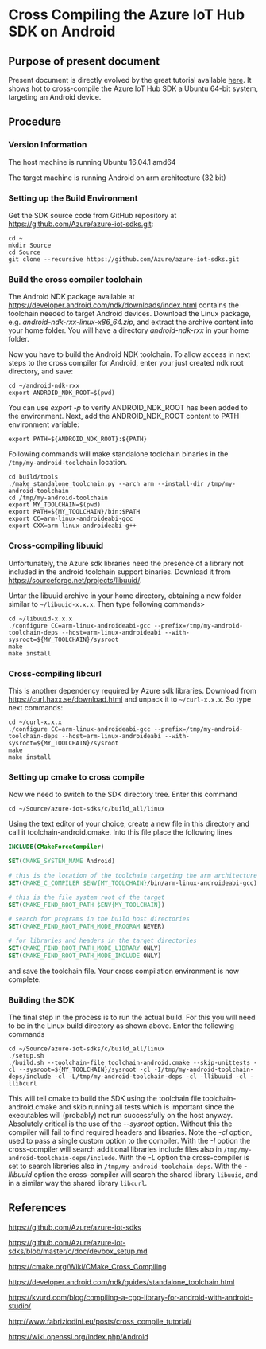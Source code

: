 # Cross Compiling the Azure IoT Hub SDK on Android
## Purpose of present document

Present document is directly evolved by the great tutorial available [here](SDK_cross_compile_example.md). It shows hot to cross-compile the Azure IoT Hub SDK a Ubuntu 64-bit system, targeting an Android device.

## Procedure

### Version Information

The host machine is running Ubuntu 16.04.1 amd64

The target machine is running Android on arm architecture (32 bit)

### Setting up the Build Environment

Get the SDK source code from GitHub repository at https://github.com/Azure/azure-iot-sdks.git:
```
cd ~
mkdir Source
cd Source
git clone --recursive https://github.com/Azure/azure-iot-sdks.git
```

### Build the cross compiler toolchain

The Android NDK package available at https://developer.android.com/ndk/downloads/index.html contains the toolchain needed to target Android devices. Download the Linux package, e.g. _android-ndk-rxx-linux-x86_64.zip_, and extract the archive content into your home folder. You will have a directory _android-ndk-rxx_ in your home folder.

Now you have to build the Android NDK toolchain. To allow access in next steps to the cross compiler for Android, enter your just created ndk root directory, and save:
```
cd ~/android-ndk-rxx
export ANDROID_NDK_ROOT=$(pwd)
```
You can use *export -p* to verify ANDROID\_NDK\_ROOT has been added to the environment. Next, add the ANDROID\_NDK\_ROOT content to PATH environment variable:
```
export PATH=${ANDROID_NDK_ROOT}:${PATH}
```
Following commands will make standalone toolchain binaries in the `/tmp/my-android-toolchain` location.
```
cd build/tools
./make_standalone_toolchain.py --arch arm --install-dir /tmp/my-android-toolchain
cd /tmp/my-android-toolchain
export MY_TOOLCHAIN=$(pwd)
export PATH=${MY_TOOLCHAIN}/bin:$PATH
export CC=arm-linux-androideabi-gcc
export CXX=arm-linux-androideabi-g++
```

### Cross-compiling libuuid

Unfortunately, the Azure sdk libraries need the presence of a library not included in the android toolchain support binaries. Download it from <https://sourceforge.net/projects/libuuid/>.

Untar the libuuid archive in your home directory, obtaining a new folder similar to `~/libuuid-x.x.x`. Then type following commands>

```
cd ~/libuuid-x.x.x
./configure CC=arm-linux-androideabi-gcc --prefix=/tmp/my-android-toolchain-deps --host=arm-linux-androideabi --with-sysroot=${MY_TOOLCHAIN}/sysroot
make
make install
```

### Cross-compiling libcurl

This is another dependency required by Azure sdk libraries. Download from <https://curl.haxx.se/download.html> and unpack it to `~/curl-x.x.x`. So type next commands:

```
cd ~/curl-x.x.x
./configure CC=arm-linux-androideabi-gcc --prefix=/tmp/my-android-toolchain-deps --host=arm-linux-androideabi --with-sysroot=${MY_TOOLCHAIN}/sysroot
make
make install
```

### Setting up cmake to cross compile

Now we need to switch to the SDK directory tree. Enter this command
```
cd ~/Source/azure-iot-sdks/c/build_all/linux
```
Using the text editor of your choice, create a new file in this directory and call it toolchain-android.cmake. Into this file place the following lines

```cmake
INCLUDE(CMakeForceCompiler)

SET(CMAKE_SYSTEM_NAME Android)

# this is the location of the toolchain targeting the arm architecture
SET(CMAKE_C_COMPILER $ENV{MY_TOOLCHAIN}/bin/arm-linux-androideabi-gcc)

# this is the file system root of the target
SET(CMAKE_FIND_ROOT_PATH $ENV{MY_TOOLCHAIN})

# search for programs in the build host directories
SET(CMAKE_FIND_ROOT_PATH_MODE_PROGRAM NEVER)

# for libraries and headers in the target directories
SET(CMAKE_FIND_ROOT_PATH_MODE_LIBRARY ONLY)
SET(CMAKE_FIND_ROOT_PATH_MODE_INCLUDE ONLY)
```
and save the toolchain file. Your cross compilation environment is now complete.

### Building the SDK

The final step in the process is to run the actual build. For this you will need to be in the Linux build directory as shown above. Enter the following commands
```
cd ~/Source/azure-iot-sdks/c/build_all/linux
./setup.sh
./build.sh --toolchain-file toolchain-android.cmake --skip-unittests -cl --sysroot=${MY_TOOLCHAIN}/sysroot -cl -I/tmp/my-android-toolchain-deps/include -cl -L/tmp/my-android-toolchain-deps -cl -llibuuid -cl -llibcurl
```
This will tell cmake to build the SDK using the toolchain file toolchain-android.cmake and skip running all tests which is important since the executables will (probably) not run successfully on the host anyway. Absolutely critical is the use of the *--sysroot* option. Without this the compiler will fail to find required headers and libraries. Note the *-cl* option, used to pass a single custom option to the compiler. With the *-I* option the cross-compiler will search additional libraries include files also in `/tmp/my-android-toolchain-deps/include`. With the *-L* option the cross-compiler is set to search libreries also in `/tmp/my-android-toolchain-deps`. With the *-llibuuid* option the cross-compiler will search the shared library `libuuid`, and in a similar way the shared library `libcurl`.

## References

<https://github.com/Azure/azure-iot-sdks>

<https://github.com/Azure/azure-iot-sdks/blob/master/c/doc/devbox_setup.md>

<https://cmake.org/Wiki/CMake_Cross_Compiling>

<https://developer.android.com/ndk/guides/standalone_toolchain.html>

<https://kvurd.com/blog/compiling-a-cpp-library-for-android-with-android-studio/>

<http://www.fabriziodini.eu/posts/cross_compile_tutorial/>

<https://wiki.openssl.org/index.php/Android>
